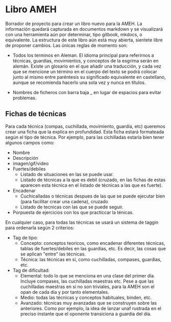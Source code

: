 # Libro AMEH

Borrador de proyecto para crear un libro nuevo para la AMEH. La información quedará capturada en
documentos markdown y se visualizará con una herramienta aún por determinar, tipo gitbook, mkdocs, o
equivalente. La estructura de este libro aún está muy abierta, sientete libre de proponer cambios.
Las únicas reglas de momento son:

- Todos los terminos en Aleman. El idioma principal para referirnos a técnicas, guardias,
  movimientos, y conceptos de la esgrima serán en alemán. Existe un glosario en el que añadir una
  traducción, y cada vez que se mencione un término en el cuerpo del texto se podrá colocar junto al
  mismo entre paréntesis su significado equivalente en castellano, aunque se recomienda hacerlo una
  sola vez y nunca en títulos.

- Nombres de ficheros con barra baja _ en lugar de espacios para evitar problemas.



## Fichas de técnicas

Para cada técnica (compas, cuchillada, movimiento, guardia, etc) queremos crear una ficha
que la explica en profundidad. Esta ficha estará formateada según el tipo de técnica. Por ejemplo,
para las cichilladas estaría bien tener algunos campos como:

- Nombre
- Descripción
- imagen/gif/video
- Fuertes/debiles
    - Listado de situaciones en las se puede usar.
    - Listado de técnicas a la que es debil (cruzado, en las fichas de estas aparecen esta técnica
      en el listado de técnicas a las que es fuerte).
- Encadenar
    - Cuchicalladas o técnicas despues de las que se puede ejecutar bien (para facilitar crear una
      cadena), cruzado
    - Listado de tecnicas con las que se puede seguir.
- Porpuesta de ejercicios con los que practiccar la ténicas.

En cualquier caso, para todas las técnicas se usará un sistema de taggin para ordenarla según
2 criterios:

- Tag de tipo:
    - Concepto: conceptos teoricos, como encadenar diferentes técnicas, tablas de fuertes/debiles en
      las guardias, etc. Es decir, las cosas que se aplican "entre" las técnicas.
    - Técnica: las técnicas en si, como cuchilladas, compases, guardias, etc.
- Tag de dificultad:
    - Elemental: todo lo que se menciona en una clase del primer día. Incluye compases, las
      cuchilladas maestras etc. Pese a que las cuchilladas maestras en si no son triviales, para la
      AMEH son el opan de cada dia y por tanto elementales.
    - Medio: todas las técnicas y conceptos habituales, binden, etc.
    - Avanzado: técnicas muy avanzadas que se construyen sobre las anteriores. Como por ejemplo, la
      idea de lanzar unaf rustrada en el preciso instante que el oponente transiciona a guardia del
      día.

